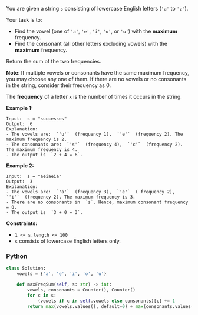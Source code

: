 You are given a string  `s`  consisting of lowercase English letters (`'a'`  to  `'z'`).

Your task is to:

-   Find the vowel (one of  `'a'`,  `'e'`,  `'i'`,  `'o'`, or  `'u'`) with the  **maximum**  frequency.
-   Find the consonant (all other letters excluding vowels) with the  **maximum**  frequency.

Return the sum of the two frequencies.

**Note**: If multiple vowels or consonants have the same maximum frequency, you may choose any one of them. If there are no vowels or no consonants in the string, consider their frequency as 0.

The **frequency** of a letter `x` is the number of times it occurs in the string.

**Example 1:**
```
Input:  s = "successes"
Output:  6
Explanation:
- The vowels are:  `'u'`  (frequency 1),  `'e'`  (frequency 2). The maximum frequency is 2.
- The consonants are:  `'s'`  (frequency 4),  `'c'`  (frequency 2). The maximum frequency is 4.
- The output is  `2 + 4 = 6`.
```

**Example 2:**
```
Input:  s = "aeiaeia"
Output:  3
Explanation:
- The vowels are:  `'a'`  (frequency 3),  `'e'`  ( frequency 2),  `'i'`  (frequency 2). The maximum frequency is 3.
- There are no consonants in  `s`. Hence, maximum consonant frequency = 0.
- The output is  `3 + 0 = 3`.
```

**Constraints:**

-   `1 <= s.length <= 100`
-   `s`  consists of lowercase English letters only.


### Python

```python
class Solution:
    vowels = {'a', 'e', 'i', 'o', 'u'}

    def maxFreqSum(self, s: str) -> int:
        vowels, consonants = Counter(), Counter()
        for c in s:
            (vowels if c in self.vowels else consonants)[c] += 1
        return max(vowels.values(), default=0) + max(consonants.values(), default=0)
```